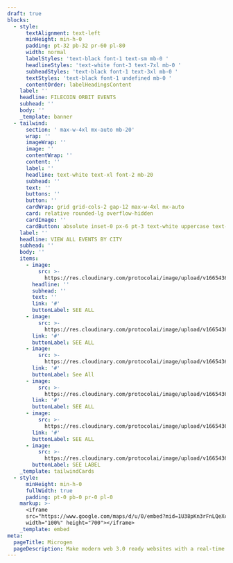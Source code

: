 ```yaml
---
draft: true
blocks:
  - style:
      textAlignment: text-left
      minHeight: min-h-0
      padding: pt-32 pb-32 pr-60 pl-80
      width: normal
      labelStyles: 'text-black font-1 text-sm mb-0 '
      headlineStyles: 'text-white font-3 text-7xl mb-0 '
      subheadStyles: 'text-black font-1 text-3xl mb-0 '
      textStyles: 'text-black font-1 undefined mb-0 '
      contentOrder: labelHeadingsContent
    label: ''
    headline: FILECOIN ORBIT EVENTS
    subhead: ''
    body: ''
    _template: banner
  - tailwind:
      section: ' max-w-4xl mx-auto mb-20'
      wrap: ''
      imageWrap: ''
      image: ''
      contentWrap: ''
      content: ''
      label: ''
      headline: text-white text-xl font-2 mb-20
      subhead: ''
      text: ''
      buttons: ''
      button: ''
      cardWrap: grid grid-cols-2 gap-12 max-w-4xl mx-auto
      card: relative rounded-lg overflow-hidden
      cardImage: ''
      cardButton: absolute inset-0 px-6 pt-3 text-white uppercase text-base
    label: ''
    headline: VIEW ALL EVENTS BY CITY
    subhead: ''
    body: ''
    items:
      - image:
          src: >-
            https://res.cloudinary.com/protocolai/image/upload/v1665436073/orbit-community-v2/city-chicago_d2taqu.svg
        headline: ''
        subhead: ''
        text: ''
        link: '#'
        buttonLabel: SEE ALL
      - image:
          src: >-
            https://res.cloudinary.com/protocolai/image/upload/v1665436071/orbit-community-v2/city-miami_xvzu5y.svg
        link: '#'
        buttonLabel: SEE ALL
      - image:
          src: >-
            https://res.cloudinary.com/protocolai/image/upload/v1665436077/orbit-community-v2/city-warri_jmkw8s.svg
        link: '#'
        buttonLabel: See All
      - image:
          src: >-
            https://res.cloudinary.com/protocolai/image/upload/v1665436073/orbit-community-v2/city-lagos_azlzcz.svg
        link: '#'
        buttonLabel: SEE ALL
      - image:
          src: >-
            https://res.cloudinary.com/protocolai/image/upload/v1665436073/orbit-community-v2/city-kampala_df8uvk.svg
        link: '#'
        buttonLabel: SEE ALL
      - image:
          src: >-
            https://res.cloudinary.com/protocolai/image/upload/v1665436076/orbit-community-v2/city-nairobi_gfv48a.svg
        buttonLabel: SEE LABEL
    _template: tailwindCards
  - style:
      minHeight: min-h-0
      fullWidth: true
      padding: pt-0 pb-0 pr-0 pl-0
    markup: >-
      <iframe
      src="https://www.google.com/maps/d/u/0/embed?mid=1U38pKn3rFnLQeXc4GFpHWm-FpDEIs8A&ehbc=2E312F"
      width="100%" height="700"></iframe>
    _template: embed
meta:
  pageTitle: Microgen
  pageDescription: Make modern web 3.0 ready websites with a real-time visual editor.
---
```


